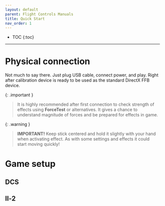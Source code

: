 ```yaml
---
layout: default
parent: Flight Controls Manuals
title: Quick Start
nav_order: 1
---
```


- TOC
{:toc}

---
# Physical connection

Not much to say there. Just plug USB cable, connect power, and play. 
Right after calibration device is ready to be used as the standard DirectX FFB device.

{: .important }
> It is highly recommended after first connection to check strength of effects using **ForceTest** or alternatives. 
> It gives a chance to understand magnitude of forces and be prepared for effects in game. 

{: .warning }
> **IMPORTANT!**
> Keep stick centered and hold it slightly with your hand when activating effect. As with some settings and effects it could start moving quickly! 

# Game setup
## DCS
## Il-2
